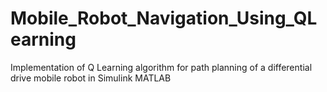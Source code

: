# Mobile_Robot_Navigation_Using_QLearning
Implementation of Q Learning algorithm for path planning of a differential drive mobile robot in Simulink MATLAB
